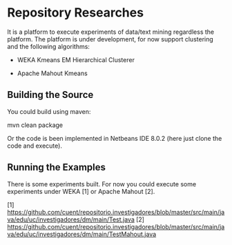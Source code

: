 Repository Researches
==========================================================================================

It is a platform to execute experiments of data/text mining regardless the platform. The platform is under development, for now support clustering and the following algorithms:

  * WEKA
    Kmeans
    EM
    Hierarchical Clusterer

  * Apache Mahout
    Kmeans

Building the Source
--------------------

You could build using maven:

  mvn clean package
  
Or the code is been implemented in Netbeans IDE 8.0.2 (here just clone the code and execute).

Running the Examples
---------------------

There is some experiments built. For now you could execute some experiments under WEKA [1] or Apache Mahout [2]. 

[1] https://github.com/cuent/repositorio.investigadores/blob/master/src/main/java/edu/uc/investigadores/dm/main/Test.java
[2] https://github.com/cuent/repositorio.investigadores/blob/master/src/main/java/edu/uc/investigadores/dm/main/TestMahout.java
